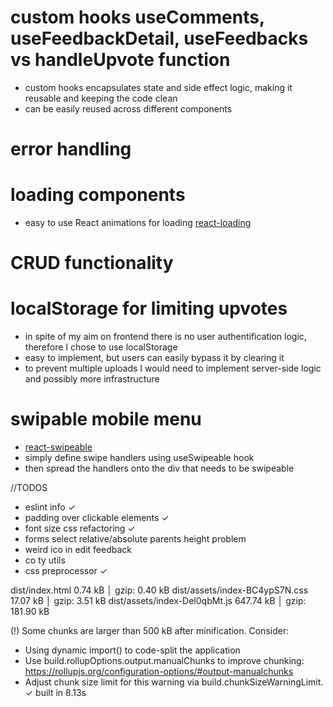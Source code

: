 # custom hooks useComments, useFeedbackDetail, useFeedbacks vs handleUpvote function

- custom hooks encapsulates state and side effect logic, making it reusable and keeping the code clean
- can be easily reused across different components

# error handling

# loading components

- easy to use React animations for loading [react-loading](https://www.npmjs.com/package/react-loading)

# CRUD functionality

# localStorage for limiting upvotes

- in spite of my aim on frontend there is no user authentification logic, therefore I chose to use localStorage
- easy to implement, but users can easily bypass it by clearing it
- to prevent multiple uploads I would need to implement server-side logic and possibly more infrastructure

# swipable mobile menu

- [react-swipeable](https://www.npmjs.com/package/react-swipeable)
- simply define swipe handlers using useSwipeable hook
- then spread the handlers onto the div that needs to be swipeable

//TODOS

- eslint info ✓
- padding over clickable elements ✓
- font size css refactoring ✓
- forms select relative/absolute parents height problem
- weird ico in edit feedback
- co ty utils
- css preprocessor ✓

dist/index.html 0.74 kB │ gzip: 0.40 kB
dist/assets/index-BC4ypS7N.css 17.07 kB │ gzip: 3.51 kB
dist/assets/index-Del0qbMt.js 647.74 kB │ gzip: 181.90 kB

(!) Some chunks are larger than 500 kB after minification. Consider:

- Using dynamic import() to code-split the application
- Use build.rollupOptions.output.manualChunks to improve chunking: https://rollupjs.org/configuration-options/#output-manualchunks
- Adjust chunk size limit for this warning via build.chunkSizeWarningLimit.
  ✓ built in 8.13s

